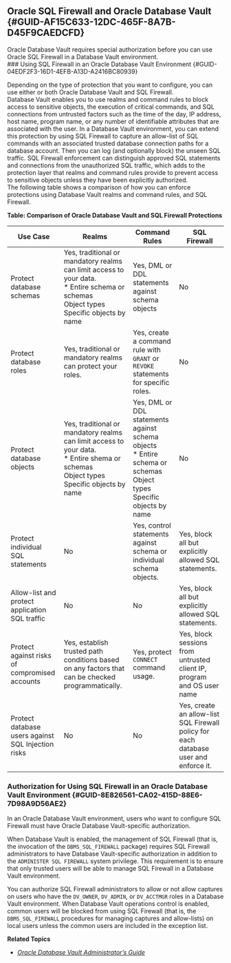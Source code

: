 ## Oracle SQL Firewall and Oracle Database Vault {#GUID-AF15C633-12DC-465F-8A7B-D45F9CAEDCFD}

Oracle Database Vault requires special authorization before you can use Oracle SQL Firewall in a Database Vault environment. <br>### Using SQL Firewall in an Oracle Database Vault Environment {#GUID-04EDF2F3-16D1-4EFB-A13D-A2416BC80939}

Depending on the type of protection that you want to configure, you can use either or both Oracle Database Vault and SQL Firewall. <br>Database Vault enables you to use realms and command rules to block access to sensitive objects, the execution of critical commands, and SQL connections from untrusted factors such as the time of the day, IP address, host name, program name, or any number of identifiable attributes that are associated with the user. In a Database Vault environment, you can extend this protection by using SQL Firewall to capture an allow-list of SQL commands with an associated trusted database connection paths for a database account. Then you can log (and optionally block) the unseen SQL traffic. SQL Firewall enforcement can distinguish approved SQL statements and connections from the unauthorized SQL traffic, which adds to the protection layer that realms and command rules provide to prevent access to sensitive objects unless they have been explicitly authorized. <br>The following table shows a comparison of how you can enforce protections using Database Vault realms and command rules, and SQL Firewall.

**Table: Comparison of Oracle Database Vault and SQL Firewall Protections**

Use Case | Realms | Command Rules | SQL Firewall  
---|---|---|---  
Protect database schemas |  Yes, traditional or mandatory realms can limit access to your data.<br>* Entire schema or schemas<br>Object types<br>Specific objects by name|  Yes, DML or DDL statements against schema objects |  No  
Protect database roles |  Yes, traditional or mandatory realms can protect your roles. |  Yes, create a command rule with `GRANT` or `REVOKE` statements for specific roles.  |  No  
Protect database objects |  Yes, traditional or mandatory realms can limit access to your data.<br>* Entire shema or schemas<br>Object types<br>Specific objects by name|  Yes, DML or DDL statements against schema objects<br>* Entire schema or schemas<br>Object types<br>Specific objects by name|  No  
Protect individual SQL statements |  No |  Yes, control statements against schema or individual schema objects. |  Yes, block all but explicitly allowed SQL statements.  
Allow-list and protect application SQL traffic |  No |  No |  Yes, block all but explicitly allowed SQL statements.  
Protect against risks of compromised accounts |  Yes, establish trusted path conditions based on any factors that can be checked programmatically. |  Yes, protect `CONNECT` command usage.  |  Yes, block sessions from untrusted client IP, program and OS user name  
Protect database users against SQL Injection risks |  No |  No |  Yes, create an allow-list SQL Firewall policy for each database user and enforce it.  

### Authorization for Using SQL Firewall in an Oracle Database Vault Environment {#GUID-8E826561-CA02-415D-88E6-7D98A9D56AE2}

In an Oracle Database Vault environment, users who want to configure SQL Firewall must have Oracle Database Vault-specific authorization. 

When Database Vault is enabled, the management of SQL Firewall (that is, the invocation of the `DBMS_SQL_FIREWALL` package) requires SQL Firewall administrators to have Database Vault-specific authorization in addition to the `ADMINISTER SQL FIREWALL` system privilege. This requirement is to ensure that only trusted users will be able to manage SQL Firewall in a Database Vault environment. 

You can authorize SQL Firewall administrators to allow or not allow captures on users who have the `DV_OWNER`, `DV_ADMIN`, or `DV_ACCTMGR` roles in a Database Vault environment. When Database Vault operations control is enabled, common users will be blocked from using SQL Firewall (that is, the `DBMS_SQL_FIREWALL` procedures for managing captures and allow-lists) on local users unless the common users are included in the exception list. 

**Related Topics**

* [*Oracle Database Vault Administrator’s Guide*](https://docs.oracle.com/pls/topic/lookup?ctx=en/database/oracle/oracle-database/23/sqlfw&id=DVADM-GUID-283F7DEA-8580-4858-8027-2B1EF082FF44)

